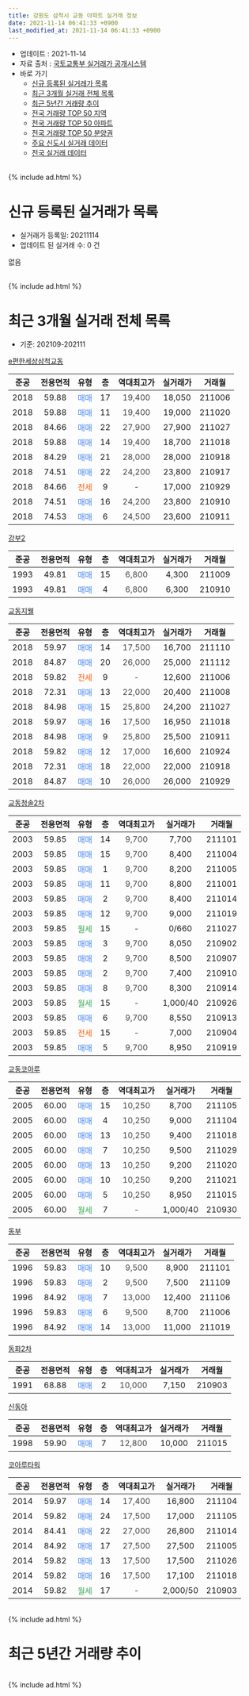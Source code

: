 ```yaml
---
title: 강원도 삼척시 교동 아파트 실거래 정보
date: 2021-11-14 06:41:33 +0900
last_modified_at: 2021-11-14 06:41:33 +0900
---
```


* 업데이트 : 2021-11-14
* 자료 출처 : [국토교통부 실거래가 공개시스템](http://rt.molit.go.kr)
* 바로 가기
    * [신규 등록된 실거래가 목록](#신규-등록된-실거래가-목록)
    * [최근 3개월 실거래 전체 목록](#최근-3개월-실거래-전체-목록)
    * [최근 5년간 거래량 추이](#최근-5년간-거래량-추이)
    * [전국 거래량 TOP 50 지역](https://inasie.github.io/apt-trade-info/최근-3개월-전국에서-가장-거래가-많이-발생한-지역)
    * [전국 거래량 TOP 50 아파트](https://inasie.github.io/apt-trade-info/최근-3개월-전국에서-가장-거래가-많이-발생한-아파트)
    * [전국 거래량 TOP 50 분양권](https://inasie.github.io/apt-trade-info/최근-3개월-전국에서-가장-거래가-많이-발생한-분양권)
    * [주요 신도시 실거래 데이터](https://inasie.github.io/apt-trade-info/주요-신도시)
    * [전국 실거래 데이터](https://inasie.github.io/apt-trade-info/전국)
<br>
{% include ad.html %}
<br>

# 신규 등록된 실거래가 목록
* 실거래가 등록일: 20211114
* 업데이트 된 실거래 수: 0 건

없음

<br>
{% include ad.html %}
<br>

# 최근 3개월 실거래 전체 목록
* 기준: 202109-202111


[e편한세상삼척교동](https://search.naver.com/search.naver?query=%EA%B0%95%EC%9B%90%EB%8F%84+%EC%82%BC%EC%B2%99%EC%8B%9C+%EA%B5%90%EB%8F%99+e%ED%8E%B8%ED%95%9C%EC%84%B8%EC%83%81%EC%82%BC%EC%B2%99%EA%B5%90%EB%8F%99)

|준공|전용면적|유형|층|역대최고가|실거래가|거래월|
|:---:|:---:|:---:|:---:|:---:|:---:|:---:|
|2018|59.88|<span style="color:#4285f3">매매</span>|17|<span style="color:#444444">19,400</span>|18,050|211006|
|2018|59.88|<span style="color:#4285f3">매매</span>|11|<span style="color:#444444">19,400</span>|19,000|211020|
|2018|84.66|<span style="color:#4285f3">매매</span>|22|<span style="color:#444444">27,900</span>|27,900|211027|
|2018|59.88|<span style="color:#4285f3">매매</span>|14|<span style="color:#444444">19,400</span>|18,700|211018|
|2018|84.29|<span style="color:#4285f3">매매</span>|21|<span style="color:#444444">28,000</span>|28,000|210918|
|2018|74.51|<span style="color:#4285f3">매매</span>|22|<span style="color:#444444">24,200</span>|23,800|210917|
|2018|84.66|<span style="color:#ff5a00">전세</span>|9|<span style="color:#444444">-</span>|17,000|210929|
|2018|74.51|<span style="color:#4285f3">매매</span>|16|<span style="color:#444444">24,200</span>|23,800|210910|
|2018|74.53|<span style="color:#4285f3">매매</span>|6|<span style="color:#444444">24,500</span>|23,600|210911|

[강부2](https://search.naver.com/search.naver?query=%EA%B0%95%EC%9B%90%EB%8F%84+%EC%82%BC%EC%B2%99%EC%8B%9C+%EA%B5%90%EB%8F%99+%EA%B0%95%EB%B6%802)

|준공|전용면적|유형|층|역대최고가|실거래가|거래월|
|:---:|:---:|:---:|:---:|:---:|:---:|:---:|
|1993|49.81|<span style="color:#4285f3">매매</span>|15|<span style="color:#444444">6,800</span>|4,300|211009|
|1993|49.81|<span style="color:#4285f3">매매</span>|4|<span style="color:#444444">6,800</span>|6,300|210910|

[교동지웰](https://search.naver.com/search.naver?query=%EA%B0%95%EC%9B%90%EB%8F%84+%EC%82%BC%EC%B2%99%EC%8B%9C+%EA%B5%90%EB%8F%99+%EA%B5%90%EB%8F%99%EC%A7%80%EC%9B%B0)

|준공|전용면적|유형|층|역대최고가|실거래가|거래월|
|:---:|:---:|:---:|:---:|:---:|:---:|:---:|
|2018|59.97|<span style="color:#4285f3">매매</span>|14|<span style="color:#444444">17,500</span>|16,700|211110|
|2018|84.87|<span style="color:#4285f3">매매</span>|20|<span style="color:#444444">26,000</span>|25,000|211112|
|2018|59.82|<span style="color:#ff5a00">전세</span>|9|<span style="color:#444444">-</span>|12,600|211006|
|2018|72.31|<span style="color:#4285f3">매매</span>|13|<span style="color:#444444">22,000</span>|20,400|211008|
|2018|84.98|<span style="color:#4285f3">매매</span>|15|<span style="color:#444444">25,800</span>|24,200|211027|
|2018|59.97|<span style="color:#4285f3">매매</span>|16|<span style="color:#444444">17,500</span>|16,950|211018|
|2018|84.98|<span style="color:#4285f3">매매</span>|9|<span style="color:#444444">25,800</span>|25,500|210911|
|2018|59.82|<span style="color:#4285f3">매매</span>|12|<span style="color:#444444">17,000</span>|16,600|210924|
|2018|72.31|<span style="color:#4285f3">매매</span>|18|<span style="color:#444444">22,000</span>|22,000|210918|
|2018|84.87|<span style="color:#4285f3">매매</span>|10|<span style="color:#444444">26,000</span>|26,000|210929|

[교동청솔2차](https://search.naver.com/search.naver?query=%EA%B0%95%EC%9B%90%EB%8F%84+%EC%82%BC%EC%B2%99%EC%8B%9C+%EA%B5%90%EB%8F%99+%EA%B5%90%EB%8F%99%EC%B2%AD%EC%86%942%EC%B0%A8)

|준공|전용면적|유형|층|역대최고가|실거래가|거래월|
|:---:|:---:|:---:|:---:|:---:|:---:|:---:|
|2003|59.85|<span style="color:#4285f3">매매</span>|14|<span style="color:#444444">9,700</span>|7,700|211101|
|2003|59.85|<span style="color:#4285f3">매매</span>|15|<span style="color:#444444">9,700</span>|8,400|211004|
|2003|59.85|<span style="color:#4285f3">매매</span>|1|<span style="color:#444444">9,700</span>|8,200|211005|
|2003|59.85|<span style="color:#4285f3">매매</span>|11|<span style="color:#444444">9,700</span>|8,800|211001|
|2003|59.85|<span style="color:#4285f3">매매</span>|2|<span style="color:#444444">9,700</span>|8,400|211014|
|2003|59.85|<span style="color:#4285f3">매매</span>|12|<span style="color:#444444">9,700</span>|9,000|211019|
|2003|59.85|<span style="color:#34a853">월세</span>|15|<span style="color:#444444">-</span>|0/660|211027|
|2003|59.85|<span style="color:#4285f3">매매</span>|3|<span style="color:#444444">9,700</span>|8,050|210902|
|2003|59.85|<span style="color:#4285f3">매매</span>|2|<span style="color:#444444">9,700</span>|8,500|210907|
|2003|59.85|<span style="color:#4285f3">매매</span>|2|<span style="color:#444444">9,700</span>|7,400|210910|
|2003|59.85|<span style="color:#4285f3">매매</span>|8|<span style="color:#444444">9,700</span>|8,300|210914|
|2003|59.85|<span style="color:#34a853">월세</span>|15|<span style="color:#444444">-</span>|1,000/40|210926|
|2003|59.85|<span style="color:#4285f3">매매</span>|6|<span style="color:#444444">9,700</span>|8,550|210913|
|2003|59.85|<span style="color:#ff5a00">전세</span>|15|<span style="color:#444444">-</span>|7,000|210904|
|2003|59.85|<span style="color:#4285f3">매매</span>|5|<span style="color:#444444">9,700</span>|8,950|210919|

[교동코아루](https://search.naver.com/search.naver?query=%EA%B0%95%EC%9B%90%EB%8F%84+%EC%82%BC%EC%B2%99%EC%8B%9C+%EA%B5%90%EB%8F%99+%EA%B5%90%EB%8F%99%EC%BD%94%EC%95%84%EB%A3%A8)

|준공|전용면적|유형|층|역대최고가|실거래가|거래월|
|:---:|:---:|:---:|:---:|:---:|:---:|:---:|
|2005|60.00|<span style="color:#4285f3">매매</span>|15|<span style="color:#444444">10,250</span>|8,700|211105|
|2005|60.00|<span style="color:#4285f3">매매</span>|4|<span style="color:#444444">10,250</span>|9,000|211104|
|2005|60.00|<span style="color:#4285f3">매매</span>|13|<span style="color:#444444">10,250</span>|9,400|211018|
|2005|60.00|<span style="color:#4285f3">매매</span>|7|<span style="color:#444444">10,250</span>|9,500|211029|
|2005|60.00|<span style="color:#4285f3">매매</span>|13|<span style="color:#444444">10,250</span>|9,200|211020|
|2005|60.00|<span style="color:#4285f3">매매</span>|10|<span style="color:#444444">10,250</span>|9,200|211021|
|2005|60.00|<span style="color:#4285f3">매매</span>|5|<span style="color:#444444">10,250</span>|8,950|211015|
|2005|60.00|<span style="color:#34a853">월세</span>|7|<span style="color:#444444">-</span>|1,000/40|210930|


<script async src="//pagead2.googlesyndication.com/pagead/js/adsbygoogle.js"></script>
<!-- 기본 -->
<ins class="adsbygoogle"
     style="display:block"
     data-ad-client="ca-pub-2446590836940007"
     data-ad-slot="1659523306"
     data-ad-format="auto"
     data-full-width-responsive="true"></ins>
<script>
(adsbygoogle = window.adsbygoogle || []).push({});
</script>


[동부](https://search.naver.com/search.naver?query=%EA%B0%95%EC%9B%90%EB%8F%84+%EC%82%BC%EC%B2%99%EC%8B%9C+%EA%B5%90%EB%8F%99+%EB%8F%99%EB%B6%80)

|준공|전용면적|유형|층|역대최고가|실거래가|거래월|
|:---:|:---:|:---:|:---:|:---:|:---:|:---:|
|1996|59.83|<span style="color:#4285f3">매매</span>|10|<span style="color:#444444">9,500</span>|8,900|211101|
|1996|59.83|<span style="color:#4285f3">매매</span>|2|<span style="color:#444444">9,500</span>|7,500|211109|
|1996|84.92|<span style="color:#4285f3">매매</span>|7|<span style="color:#444444">13,000</span>|12,400|211106|
|1996|59.83|<span style="color:#4285f3">매매</span>|6|<span style="color:#444444">9,500</span>|8,700|211006|
|1996|84.92|<span style="color:#4285f3">매매</span>|14|<span style="color:#444444">13,000</span>|11,000|211019|

[동화2차](https://search.naver.com/search.naver?query=%EA%B0%95%EC%9B%90%EB%8F%84+%EC%82%BC%EC%B2%99%EC%8B%9C+%EA%B5%90%EB%8F%99+%EB%8F%99%ED%99%942%EC%B0%A8)

|준공|전용면적|유형|층|역대최고가|실거래가|거래월|
|:---:|:---:|:---:|:---:|:---:|:---:|:---:|
|1991|68.88|<span style="color:#4285f3">매매</span>|2|<span style="color:#444444">10,000</span>|7,150|210903|

[신동아](https://search.naver.com/search.naver?query=%EA%B0%95%EC%9B%90%EB%8F%84+%EC%82%BC%EC%B2%99%EC%8B%9C+%EA%B5%90%EB%8F%99+%EC%8B%A0%EB%8F%99%EC%95%84)

|준공|전용면적|유형|층|역대최고가|실거래가|거래월|
|:---:|:---:|:---:|:---:|:---:|:---:|:---:|
|1998|59.90|<span style="color:#4285f3">매매</span>|7|<span style="color:#444444">12,800</span>|10,000|211015|

[코아루타워](https://search.naver.com/search.naver?query=%EA%B0%95%EC%9B%90%EB%8F%84+%EC%82%BC%EC%B2%99%EC%8B%9C+%EA%B5%90%EB%8F%99+%EC%BD%94%EC%95%84%EB%A3%A8%ED%83%80%EC%9B%8C)

|준공|전용면적|유형|층|역대최고가|실거래가|거래월|
|:---:|:---:|:---:|:---:|:---:|:---:|:---:|
|2014|59.97|<span style="color:#4285f3">매매</span>|14|<span style="color:#444444">17,400</span>|16,800|211104|
|2014|59.82|<span style="color:#4285f3">매매</span>|24|<span style="color:#444444">17,500</span>|17,000|211105|
|2014|84.41|<span style="color:#4285f3">매매</span>|22|<span style="color:#444444">27,000</span>|26,800|211014|
|2014|84.92|<span style="color:#4285f3">매매</span>|17|<span style="color:#444444">27,500</span>|27,500|211005|
|2014|59.82|<span style="color:#4285f3">매매</span>|13|<span style="color:#444444">17,500</span>|17,500|211026|
|2014|59.82|<span style="color:#4285f3">매매</span>|16|<span style="color:#444444">17,500</span>|17,100|211018|
|2014|59.82|<span style="color:#34a853">월세</span>|17|<span style="color:#444444">-</span>|2,000/50|210903|


<br>
{% include ad.html %}
<br>

# 최근 5년간 거래량 추이


<div style="width:100%;">
    <canvas id="deal_progress" height="200"></canvas>
</div>

<script>
new Chart(document.getElementById("deal_progress"), {
    type: 'line',
    data: {
        labels: ['201611','201612','201701','201702','201703','201704','201705','201706','201707','201708','201709','201710','201711','201712','201801','201802','201803','201804','201805','201806','201807','201808','201809','201810','201811','201812','201901','201902','201903','201904','201905','201906','201907','201908','201909','201910','201911','201912','202001','202002','202003','202004','202005','202006','202007','202008','202009','202010','202011','202012','202101','202102','202103','202104','202105','202106','202107','202108','202109','202110','202111'],
        datasets: [{
            label: '매매',
            pointRadius: 1,
            data: [15, 11, 24, 12, 9, 10, 9, 4, 8, 15, 9, 6, 9, 12, 46, 31, 37, 43, 42, 18, 17, 29, 14, 26, 10, 18, 22, 12, 22, 9, 16, 15, 14, 11, 15, 19, 23, 28, 14, 28, 17, 34, 22, 24, 19, 20, 24, 15, 31, 23, 17, 20, 25, 44, 29, 19, 23, 21, 16, 25, 10],
            borderColor: "rgba(255, 201, 14, 1)",
            backgroundColor: "rgba(255, 201, 14, 0.5)",
            fill: false,
            lineTension: 0
        },{
            label: '전월세',
            pointRadius: 1,
            data: [7, 9, 8, 7, 2, 2, 6, 4, 5, 4, 5, 2, 6, 10, 19, 25, 20, 31, 24, 16, 26, 29, 15, 12, 15, 7, 11, 17, 8, 5, 9, 3, 8, 3, 2, 6, 8, 6, 5, 10, 7, 8, 8, 5, 9, 4, 1, 6, 2, 3, 6, 3, 3, 9, 8, 1, 2, 2, 5, 2, 0],
            borderColor: "rgba(0, 141, 185, 1)",
            backgroundColor: "rgba(0, 141, 185, 0.5)",
            fill: false,
            lineTension: 0
        }
        ]
    },
    options: {
        responsive: true,
        title: {
            display: false
        },
        tooltips: {
            mode: 'index',
            intersect: false
        },
        hover: {
            mode: 'nearest',
            intersect: true
        },
        scales: {
            xAxes: [{
                display: true,
                scaleLabel: {
                    display: true,
                    labelString: '년/월'
                }
            }],
            yAxes: [{
                display: true,
                ticks: {
                    suggestedMin: 0,
                },
                scaleLabel: {
                    display: true,
                    labelString: '실거래 수'
                }
            }]
        }
    }
});

</script>


<br>
{% include ad.html %}
<br>

